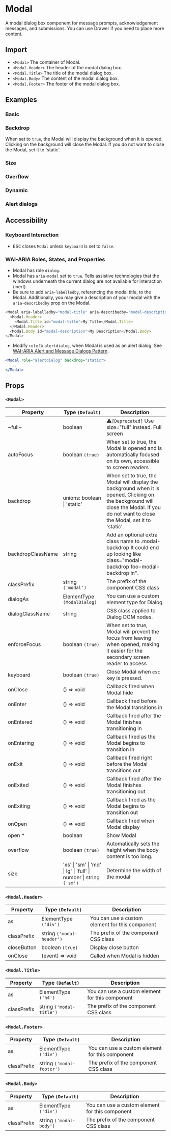 # Modal

A modal dialog box component for message prompts, acknowledgement messages, and submissions. You can use Drawer if you need to place more content.

## Import

<!--{include:<import-guide>}-->

- `<Modal>` The container of Modal.
- `<Modal.Header>` The header of the modal dialog box.
- `<Modal.Title>` The title of the modal dialog box.
- `<Modal.Body>` The content of the modal dialog box.
- `<Modal.Footer>` The footer of the modal dialog box.

## Examples

### Basic

<!--{include:`basic.md`}-->

### Backdrop

When set to `true`, the Modal will display the background when it is opened. Clicking on the background will close the Modal. If you do not want to close the Modal, set it to 'static'.

<!--{include:`backdrop.md`}-->

### Size

<!--{include:`size.md`}-->

### Overflow

<!--{include:`overflow.md`}-->

### Dynamic

<!--{include:`dynamic.md`}-->

### Alert dialogs

<!--{include:`alert-dialog.md`}-->

## Accessibility

### Keyboard Interaction

- <kbd>ESC</kbd> closes `Modal` unless `keyboard` is set to `false`.

### WAI-ARIA Roles, States, and Properties

- Modal has role `dialog`.
- Modal has `aria-modal` set to `true`. Tells assistive technologies that the windows underneath the current dialog are not available for interaction (inert).
- Be sure to add `aria-labelledby`, referencing the modal title, to the Modal. Additionally, you may give a description of your modal with the `aria-describedby` prop on the Modal.

```js
<Modal aria-labelledby="modal-title" aria-describedby="modal-description">
  <Modal.Header>
    <Modal.Title id="modal-title">My Title</Modal.Title>
  </Modal.Header>
  <Modal.Body id="modal-description">My Description</Modal.Body>
</Modal>
```

- Modify `role` to `alertdialog`, when Modal is used as an alert dialog. See [WAI-ARIA Alert and Message Dialogs Pattern](https://www.w3.org/TR/wai-aria-practices/#alertdialog).

```jsx
<Modal role="alertdialog" backdrop="static">
  ...
</Modal>
```

## Props

### `<Modal>`

<!-- prettier-sort-markdown-table -->

| Property          | Type `(Default)`                                                                           | Description                                                                                                                                                                            |
| ----------------- | ------------------------------------------------------------------------------------------ | -------------------------------------------------------------------------------------------------------------------------------------------------------------------------------------- |
| ~full~            | boolean                                                                                    | ⚠️`[Deprecated]` Use size="full" instead. Full screen                                                                                                                                  |
| autoFocus         | boolean `(true)`                                                                           | When set to true, the Modal is opened and is automatically focused on its own, accessible to screen readers                                                                            |
| backdrop          | unions: boolean &#124; 'static'                                                            | When set to true, the Modal will display the background when it is opened. Clicking on the background will close the Modal. If you do not want to close the Modal, set it to 'static'. |
| backdropClassName | string                                                                                     | Add an optional extra class name to .modal-backdrop It could end up looking like class="modal-backdrop foo-modal-backdrop in".                                                         |
| classPrefix       | string `('modal')`                                                                         | The prefix of the component CSS class                                                                                                                                                  |
| dialogAs          | ElementType `(ModalDialog)`                                                                | You can use a custom element type for Dialog                                                                                                                                           |
| dialogClassName   | string                                                                                     | CSS class applied to Dialog DOM nodes.                                                                                                                                                 |
| enforceFocus      | boolean `(true)`                                                                           | When set to true, Modal will prevent the focus from leaving when opened, making it easier for the secondary screen reader to access                                                    |
| keyboard          | boolean `(true)`                                                                           | Close Modal when `esc` key is pressed.                                                                                                                                                 |
| onClose           | () => void                                                                                 | Callback fired when Modal hide                                                                                                                                                         |
| onEnter           | () => void                                                                                 | Callback fired before the Modal transitions in                                                                                                                                         |
| onEntered         | () => void                                                                                 | Callback fired after the Modal finishes transitioning in                                                                                                                               |
| onEntering        | () => void                                                                                 | Callback fired as the Modal begins to transition in                                                                                                                                    |
| onExit            | () => void                                                                                 | Callback fired right before the Modal transitions out                                                                                                                                  |
| onExited          | () => void                                                                                 | Callback fired after the Modal finishes transitioning out                                                                                                                              |
| onExiting         | () => void                                                                                 | Callback fired as the Modal begins to transition out                                                                                                                                   |
| onOpen            | () => void                                                                                 | Callback fired when Modal display                                                                                                                                                      |
| open \*           | boolean                                                                                    | Show Modal                                                                                                                                                                             |
| overflow          | boolean `(true)`                                                                           | Automatically sets the height when the body content is too long.                                                                                                                       |
| size              | 'xs' &#124; 'sm' &#124; 'md' &#124; lg' &#124; 'full' &#124; number &#124; string `('sm')` | Determine the width of the modal                                                                                                                                                       |

### `<Modal.Header>`

| Property    | Type `(Default)`          | Description                                     |
| ----------- | ------------------------- | ----------------------------------------------- |
| as          | ElementType `('div')`     | You can use a custom element for this component |
| classPrefix | string `('modal-header')` | The prefix of the component CSS class           |
| closeButton | boolean `(true)`          | Display close button                            |
| onClose     | (event) => void           | Called when Modal is hidden                     |

### `<Modal.Title>`

| Property    | Type `(Default)`         | Description                                     |
| ----------- | ------------------------ | ----------------------------------------------- |
| as          | ElementType `('h4')`     | You can use a custom element for this component |
| classPrefix | string `('modal-title')` | The prefix of the component CSS class           |

### `<Modal.Footer>`

| Property    | Type `(Default)`          | Description                                     |
| ----------- | ------------------------- | ----------------------------------------------- |
| as          | ElementType `('div')`     | You can use a custom element for this component |
| classPrefix | string `('modal-footer')` | The prefix of the component CSS class           |

### `<Modal.Body>`

| Property    | Type `(Default)`        | Description                                     |
| ----------- | ----------------------- | ----------------------------------------------- |
| as          | ElementType `('div')`   | You can use a custom element for this component |
| classPrefix | string `('modal-body')` | The prefix of the component CSS class           |
